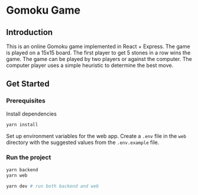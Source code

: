 # Gomoku Game

## Introduction

This is an online Gomoku game implemented in React + Express. The game is played on a 15x15 board. The first player to get 5 stones in a row wins the game. The game can be played by two players or against the computer. The computer player uses a simple heuristic to determine the best move.

## Get Started

### Prerequisites

Install dependencies

```bash
yarn install
```

Set up environment variables for the web app. Create a `.env` file in the `web` directory with the suggested values from the `.env.example` file.

### Run the project

```bash
yarn backend
yarn web

yarn dev # run both backend and web
```
